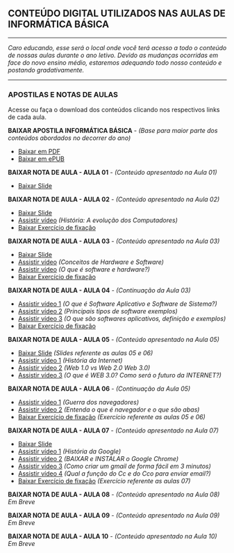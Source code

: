 ## CONTEÚDO DIGITAL UTILIZADOS NAS AULAS DE INFORMÁTICA BÁSICA
------------
_Caro educando, esse será o local onde você terá acesso a todo o conteúdo de nossas aulas durante o ano letivo. 
Devido as mudanças ocorridas em face do novo ensino médio, estaremos adequando todo nosso conteúdo e postando gradativamente._

------------

### APOSTILAS E NOTAS DE AULAS

Acesse ou faça o download dos conteúdos clicando nos respectivos links de cada aula.

**BAIXAR APOSTILA INFORMÁTICA BÁSICA** - _(Base para maior parte dos conteúdos abordados no decorrer do ano)_
- [Baixar em PDF](https://github.com/jussieprof/jussieprof.github.io/raw/gh-pages/apostilas/Ebook%20Inform%C3%A1tica%20B%C3%A1sica%20ePUB.epub)
- [Baixar em ePUB](https://github.com/jussieprof/jussieprof.github.io/raw/gh-pages/apostilas/Ebook%20Inform%C3%A1tica%20B%C3%A1sica%20ePUB.epub)

**BAIXAR NOTA DE AULA - AULA 01** - _(Conteúdo apresentado na Aula 01)_
- [Baixar Slide](url)

**BAIXAR NOTA DE AULA - AULA 02** - _(Conteúdo apresentado na Aula 02)_
- [Baixar Slide](https://github.com/jussieprof/jussieprof.github.io/raw/gh-pages/slides/AULA%2002%20-%20HIST%C3%93RIA%20E%20EVOLU%C3%87%C3%83O.pdf)
- [Assistir vídeo](https://www.youtube.com/watch?v=mFdUqqwzbVs) _(História: A evolução dos Computadores)_
- [Baixar Exercício de fixação](https://github.com/jussieprof/jussieprof.github.io/raw/gh-pages/exercicios/EXERC%C3%8DCIO%20DE%20FIXA%C3%87%C3%83O%20-%20AULA%2002.pdf)

**BAIXAR NOTA DE AULA - AULA 03** - _(Conteúdo apresentado na Aula 03)_
- [Baixar Slide](https://github.com/jussieprof/jussieprof.github.io/raw/gh-pages/slides/AULA%2003%20e%2004%20-%20HARDWARE%20E%20SOFTWARE.pdf)
- [Assistir vídeo](https://www.youtube.com/watch?v=Z5TvnCWPwes) _(Conceitos de Hardware e Software)_
- [Assistir vídeo](https://www.youtube.com/watch?v=RM8bBzHggu8) _(O que é software e hardware?)_
- [Baixar Exercício de fixação](https://github.com/jussieprof/jussieprof.github.io/raw/gh-pages/exercicios/EXERC%C3%8DCIO%20DE%20FIXA%C3%87%C3%83O%20-%20AULA%2003.pdf)

**BAIXAR NOTA DE AULA - AULA 04** - _(Continuação da Aula 03)_
- [Assistir vídeo 1](https://www.youtube.com/watch?v=t3QGCGJck3U) _(O que é Software Aplicativo e Software de Sistema?)_
- [Assistir vídeo 2](https://www.youtube.com/watch?v=DhvY3nIgZNQ) _(Principais tipos de software exemplos)_
- [Assistir vídeo 3](https://www.youtube.com/watch?v=VhpTG8s5Klo) _(O que são softwares aplicativos, definição e exemplos)_
- [Baixar Exercício de fixação](https://github.com/jussieprof/jussieprof.github.io/raw/gh-pages/slides/AULA%2002%20-%20HIST%C3%93RIA%20E%20EVOLU%C3%87%C3%83O.pdf)

**BAIXAR NOTA DE AULA - AULA 05** - _(Conteúdo apresentado na Aula 05)_
- [Baixar Slide](https://github.com/jussieprof/jussieprof.github.io/raw/gh-pages/slides/AULA%2005%20e%2006%20-%20EVOLU%C3%87%C3%83O%20DA%20WEB.pdf) _(Slides referente as aulas 05 e 06)_
- [Assistir vídeo 1](https://www.youtube.com/watch?v=pKxWPo73pX0) _(História da Internet)_
- [Assistir vídeo 2](https://www.youtube.com/watch?v=Cw7KpTDV2tQ) _(Web 1.0 vs Web 2.0 Web 3.0)_
- [Assistir vídeo 3](https://www.youtube.com/watch?v=91kUkH9HM4M) _(O que é WEB 3.0? Como será o futuro da INTERNET?)_

**BAIXAR NOTA DE AULA - AULA 06** - _(Continuação da Aula 05)_
- [Assistir vídeo 1](https://www.youtube.com/watch?v=3yTDZTKwj-o) _(Guerra dos navegadores)_
- [Assistir vídeo 2](https://www.youtube.com/watch?v=u_HJ6kbiOg0) _(Entenda o que é navegador e o que são abas)_
- [Baixar Exercício de fixação](https://github.com/jussieprof/jussieprof.github.io/raw/gh-pages/exercicios/EXERC%C3%8DCIO%20DE%20FIXA%C3%87%C3%83O%20-%20AULA%2006.pdf) _(Exercício referente as aulas 05 e 06)_

**BAIXAR NOTA DE AULA - AULA 07** - _(Conteúdo apresentado na Aula 07)_
- [Baixar Slide](https://github.com/jussieprof/jussieprof.github.io/raw/gh-pages/slides/AULA%2007%20-%20FERRAMENTAS%20GOOGLE%20-%20PARTE%201.pdf)
- [Assistir vídeo 1](https://www.youtube.com/watch?v=UcxkleN7Wek&t=32s) _(História da Google)_
- [Assistir vídeo 2](https://www.youtube.com/watch?v=IUC-VkiPgTo&t=45s) _(BAIXAR e INSTALAR o Google Chrome)_
- [Assistir vídeo 3](https://www.youtube.com/watch?v=qXtzobMvNCg&t=39s) _(Como criar um gmail de forma fácil em 3 minutos)_
- [Assistir vídeo 4](https://www.youtube.com/watch?v=S3EymlGW1R0) _(Qual a função do Cc e do Cco para enviar email?)_
- [Baixar Exercício de fixação](https://github.com/jussieprof/jussieprof.github.io/raw/gh-pages/exercicios/EXERC%C3%8DCIO%20DE%20FIXA%C3%87%C3%83O%20-%20AULA%2006.pdf) _(Exercício referente as aulas 07)_

**BAIXAR NOTA DE AULA - AULA 08** - _(Conteúdo apresentado na Aula 08)_
_Em Breve_

**BAIXAR NOTA DE AULA - AULA 09** - _(Conteúdo apresentado na Aula 09)_
_Em Breve_

**BAIXAR NOTA DE AULA - AULA 10** - _(Conteúdo apresentado na Aula 10)_
_Em Breve_